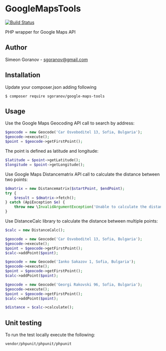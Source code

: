 # GoogleMapsTools

[![Build Status](https://travis-ci.org/sgoranov/GoogleMapsTools.svg?branch=master)](https://travis-ci.org/sgoranov/GoogleMapsTools)

PHP wrapper for Google Maps API

## Author
Simeon Goranov - sgoranov@gmail.com

## Installation

Update your composer.json adding following

```
$ composer require sgoranov/google-maps-tools
```

## Usage

Use the Google Maps Geocoding API call to search by address:

```php
$geocode = new Geocode('Car Osvoboditel 13, Sofia, Bulgaria');
$geocode->execute();
$point = $geocode->getFirstPoint();
```

The point is defined as latitude and longitude:

```php
$latitude = $point->getLatitude();
$longitude = $point->getLongitude();
```

Use Google Maps Distancematrix API call to calculate the distance between two points:

```php
$dmatrix = new Distancematrix($startPoint, $endPoint);
try {
    $result = $dmatrix->fetch();
} catch (ApiException $e) {
    throw new \InvalidArgumentException('Unable to calculate the distance');
}
```

Use DistanceCalc library to calculate the distance between multiple points:

```php
$calc = new DistanceCalc();

$geocode = new Geocode('Car Osvoboditel 13, Sofia, Bulgaria');
$geocode->execute();
$point = $geocode->getFirstPoint();
$calc->addPoint($point);

$geocode = new Geocode('Ianko Sakazov 1, Sofia, Bulgaria');
$geocode->execute();
$point = $geocode->getFirstPoint();
$calc->addPoint($point);

$geocode = new Geocode('Georgi Rakovski 96, Sofia, Bulgaria');
$geocode->execute();
$point = $geocode->getFirstPoint();
$calc->addPoint($point);

$distance = $calc->calculate();
```

## Unit testing

To run the test locally execute the following:

```
vendor/phpunit/phpunit/phpunit
```

